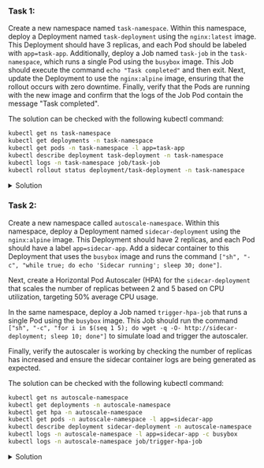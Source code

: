 ### Task 1:

Create a new namespace named `task-namespace`. Within this namespace, deploy a Deployment named `task-deployment` using the `nginx:latest` image. This Deployment should have 3 replicas, and each Pod should be labeled with `app=task-app`. Additionally, deploy a Job named `task-job` in the `task-namespace`, which runs a single Pod using the `busybox` image. This Job should execute the command `echo "Task completed"` and then exit. Next, update the Deployment to use the `nginx:alpine` image, ensuring that the rollout occurs with zero downtime. Finally, verify that the Pods are running with the new image and confirm that the logs of the Job Pod contain the message "Task completed".

The solution can be checked with the following kubectl command:

```bash
kubectl get ns task-namespace
kubectl get deployments -n task-namespace
kubectl get pods -n task-namespace -l app=task-app
kubectl describe deployment task-deployment -n task-namespace
kubectl logs -n task-namespace job/task-job
kubectl rollout status deployment/task-deployment -n task-namespace
```

<details>
<summary>Solution</summary>

```bash
# Create the namespace
kubectl create namespace task-namespace

# Create the deployment
kubectl apply -f - <<EOF
apiVersion: apps/v1
kind: Deployment
metadata:
  name: task-deployment
  namespace: task-namespace
spec:
  replicas: 3
  selector:
    matchLabels:
      app: task-app
  template:
    metadata:
      labels:
        app: task-app
    spec:
      containers:
      - name: nginx
        image: nginx:latest
EOF

# Create the job
kubectl apply -f - <<EOF
apiVersion: batch/v1
kind: Job
metadata:
  name: task-job
  namespace: task-namespace
spec:
  template:
    spec:
      containers:
      - name: busybox
        image: busybox
        command: ["sh", "-c", "echo 'Task completed'"]
      restartPolicy: Never
  backoffLimit: 1
EOF

# Update the deployment to use nginx:alpine
kubectl set image deployment/task-deployment nginx=nginx:alpine -n task-namespace

# Wait for the rollout to complete
kubectl rollout status deployment/task-deployment -n task-namespace

# Check the logs of the job pod
job_pod=$(kubectl get pods -n task-namespace -l job-name=task-job -o jsonpath='{.items[0].metadata.name}')
kubectl logs -n task-namespace $job_pod
```
</details>

### Task 2:

Create a new namespace called `autoscale-namespace`. Within this namespace, deploy a Deployment named `sidecar-deployment` using the `nginx:alpine` image. This Deployment should have 2 replicas, and each Pod should have a label `app=sidecar-app`. Add a sidecar container to this Deployment that uses the `busybox` image and runs the command `["sh", "-c", "while true; do echo 'Sidecar running'; sleep 30; done"]`.

Next, create a Horizontal Pod Autoscaler (HPA) for the `sidecar-deployment` that scales the number of replicas between 2 and 5 based on CPU utilization, targeting 50% average CPU usage.

In the same namespace, deploy a Job named `trigger-hpa-job` that runs a single Pod using the `busybox` image. This Job should run the command `["sh", "-c", "for i in $(seq 1 5); do wget -q -O- http://sidecar-deployment; sleep 10; done"]` to simulate load and trigger the autoscaler.

Finally, verify the autoscaler is working by checking the number of replicas has increased and ensure the sidecar container logs are being generated as expected.

The solution can be checked with the following kubectl command:

```bash
kubectl get ns autoscale-namespace
kubectl get deployments -n autoscale-namespace
kubectl get hpa -n autoscale-namespace
kubectl get pods -n autoscale-namespace -l app=sidecar-app
kubectl describe deployment sidecar-deployment -n autoscale-namespace
kubectl logs -n autoscale-namespace -l app=sidecar-app -c busybox
kubectl logs -n autoscale-namespace job/trigger-hpa-job
```

<details>
<summary>Solution</summary>

```bash
# Create the namespace
kubectl create namespace autoscale-namespace

# Create the deployment with sidecar
kubectl apply -f - <<EOF
apiVersion: apps/v1
kind: Deployment
metadata:
  name: sidecar-deployment
  namespace: autoscale-namespace
spec:
  replicas: 2
  selector:
    matchLabels:
      app: sidecar-app
  template:
    metadata:
      labels:
        app: sidecar-app
    spec:
      containers:
      - name: nginx
        image: nginx:alpine
      - name: busybox
        image: busybox
        command: ["sh", "-c", "while true; do echo 'Sidecar running'; sleep 30; done"]
EOF

# Create the Horizontal Pod Autoscaler
kubectl autoscale deployment sidecar-deployment --cpu-percent=50 --min=2 --max=5 -n autoscale-namespace

# Create the job to trigger HPA
kubectl apply -f - <<EOF
apiVersion: batch/v1
kind: Job
metadata:
  name: trigger-hpa-job
  namespace: autoscale-namespace
spec:
  template:
    spec:
      containers:
      - name: busybox
        image: busybox
        command: ["sh", "-c", "for i in $(seq 1 5); do wget -q -O- http://sidecar-deployment; sleep 10; done"]
      restartPolicy: Never
  backoffLimit: 1
EOF

# Wait for a few minutes to allow HPA to scale the deployment

# Verify the number of replicas has increased
kubectl get hpa -n autoscale-namespace
kubectl get deployment sidecar-deployment -n autoscale-namespace

# Check the logs of the sidecar container
sidecar_pod=$(kubectl get pods -n autoscale-namespace -l app=sidecar-app -o jsonpath='{.items[0].metadata.name}')
kubectl logs -n autoscale-namespace $sidecar_pod -c busybox

# Check the logs of the job pod
job_pod=$(kubectl get pods -n autoscale-namespace -l job-name=trigger-hpa-job -o jsonpath='{.items[0].metadata.name}')
kubectl logs -n autoscale-namespace $job_pod
```
</details>
